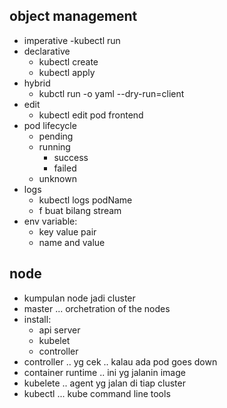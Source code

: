 ## object management
- imperative
    -kubectl run
- declarative
    - kubectl create
    - kubectl apply
- hybrid
    - kubctl run -o yaml --dry-run=client
- edit
    - kubectl edit pod frontend
- pod lifecycle
    - pending
    - running
        - success
        - failed
    - unknown
- logs
    - kubectl logs podName 
    - f buat bilang stream
- env variable:
    - key value pair
    - name and value
    



## node
- kumpulan node jadi cluster
- master ... orchetration of the nodes
- install:
    - api server
    - kubelet
    - controller
- controller .. yg cek .. kalau ada pod goes down
- container runtime .. ini yg jalanin image
- kubelete .. agent yg jalan di tiap cluster
- kubectl ... kube command line tools

